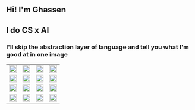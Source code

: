 ## Hi! I'm Ghassen
## I do CS x AI 
### I'll skip the abstraction layer of language and tell you what I'm good at in one image

<table>
  <tr>
    <td><img src="https://via.placeholder.com/300" width="100%" /></td>
    <td><img src="https://via.placeholder.com/300" width="100%" /></td>
    <td><img src="https://via.placeholder.com/300" width="100%" /></td>
    <td><img src="https://via.placeholder.com/300" width="100%" /></td>
  </tr>
  <tr>
    <td><img src="https://via.placeholder.com/300" width="100%" /></td>
    <td><img src="https://via.placeholder.com/300" width="100%" /></td>
    <td><img src="https://via.placeholder.com/300" width="100%" /></td>
    <td><img src="https://via.placeholder.com/300" width="100%" /></td>
  </tr>
  <tr>
    <td><img src="https://via.placeholder.com/300" width="100%" /></td>
    <td><img src="https://via.placeholder.com/300" width="100%" /></td>
    <td><img src="https://via.placeholder.com/300" width="100%" /></td>
    <td><img src="https://via.placeholder.com/300" width="100%" /></td>
  </tr>
  <tr>
    <td><img src="https://via.placeholder.com/300" width="100%" /></td>
    <td><img src="https://via.placeholder.com/300" width="100%" /></td>
    <td><img src="https://via.placeholder.com/300" width="100%" /></td>
    <td><img src="https://via.placeholder.com/300" width="100%" /></td>
  </tr>
</table>
